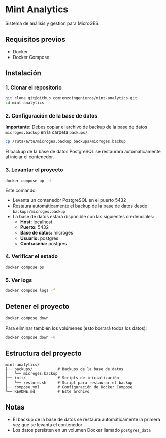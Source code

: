 # Mint Analytics

Sistema de análisis y gestión para MicroGES.

## Requisitos previos

- Docker
- Docker Compose

## Instalación

### 1. Clonar el repositorio

```bash
git clone git@github.com:enzoingenieros/mint-analytics.git
cd mint-analytics
```

### 2. Configuración de la base de datos

**Importante:** Debes copiar el archivo de backup de la base de datos `microges.backup` en la carpeta `backups/`:

```bash
cp /ruta/a/tu/microges.backup backups/microges.backup
```

El backup de la base de datos PostgreSQL se restaurará automáticamente al iniciar el contenedor.

### 3. Levantar el proyecto

```bash
docker compose up -d
```

Este comando:
- Levanta un contenedor PostgreSQL en el puerto 5432
- Restaura automáticamente el backup de la base de datos desde `backups/microges.backup`
- La base de datos estará disponible con las siguientes credenciales:
  - **Host:** localhost
  - **Puerto:** 5432
  - **Base de datos:** microges
  - **Usuario:** postgres
  - **Contraseña:** postgres

### 4. Verificar el estado

```bash
docker compose ps
```

### 5. Ver logs

```bash
docker compose logs -f
```

## Detener el proyecto

```bash
docker compose down
```

Para eliminar también los volúmenes (esto borrará todos los datos):

```bash
docker compose down -v
```

## Estructura del proyecto

```
mint-analytics/
├── backups/           # Backups de la base de datos
│   └── microges.backup
├── init/              # Scripts de inicialización
│   └── restore.sh     # Script para restaurar el backup
├── compose.yml        # Configuración de Docker Compose
└── README.md          # Este archivo
```

## Notas

- El backup de la base de datos se restaura automáticamente la primera vez que se levanta el contenedor
- Los datos persisten en un volumen Docker llamado `postgres_data`